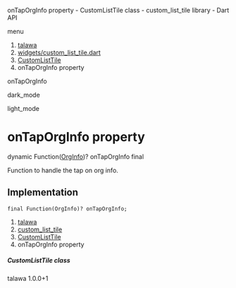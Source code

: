 




onTapOrgInfo property - CustomListTile class - custom\_list\_tile library - Dart API







menu

1. [talawa](../../index.html)
2. [widgets/custom\_list\_tile.dart](../../widgets_custom_list_tile/widgets_custom_list_tile-library.html)
3. [CustomListTile](../../widgets_custom_list_tile/CustomListTile-class.html)
4. onTapOrgInfo property

onTapOrgInfo


dark\_mode

light\_mode




# onTapOrgInfo property


dynamic Function([OrgInfo](../../models_organization_org_info/OrgInfo-class.html))?
onTapOrgInfo
final

Function to handle the tap on org info.


## Implementation

```
final Function(OrgInfo)? onTapOrgInfo;
```

 


1. [talawa](../../index.html)
2. [custom\_list\_tile](../../widgets_custom_list_tile/widgets_custom_list_tile-library.html)
3. [CustomListTile](../../widgets_custom_list_tile/CustomListTile-class.html)
4. onTapOrgInfo property

##### CustomListTile class





talawa
1.0.0+1






